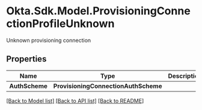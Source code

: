 # Okta.Sdk.Model.ProvisioningConnectionProfileUnknown
Unknown provisioning connection

## Properties

Name | Type | Description | Notes
------------ | ------------- | ------------- | -------------
**AuthScheme** | **ProvisioningConnectionAuthScheme** |  | 

[[Back to Model list]](../README.md#documentation-for-models) [[Back to API list]](../README.md#documentation-for-api-endpoints) [[Back to README]](../README.md)

